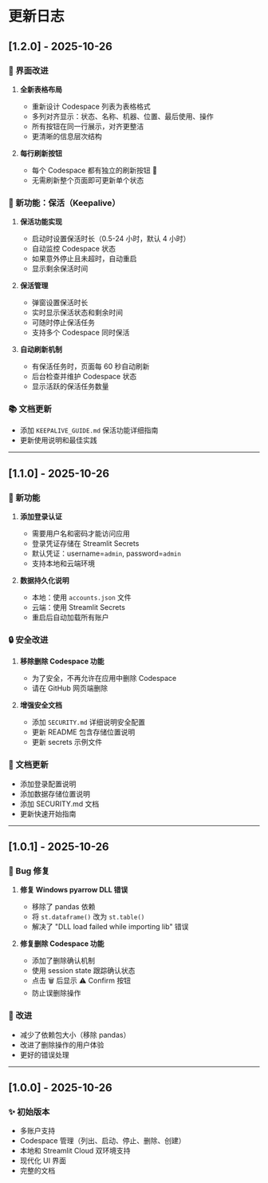 # 更新日志

## [1.2.0] - 2025-10-26

### 🎨 界面改进

1. **全新表格布局**
   - 重新设计 Codespace 列表为表格格式
   - 多列对齐显示：状态、名称、机器、位置、最后使用、操作
   - 所有按钮在同一行展示，对齐更整洁
   - 更清晰的信息层次结构

2. **每行刷新按钮**
   - 每个 Codespace 都有独立的刷新按钮 🔄
   - 无需刷新整个页面即可更新单个状态

### 🔄 新功能：保活（Keepalive）

1. **保活功能实现**
   - 启动时设置保活时长（0.5-24 小时，默认 4 小时）
   - 自动监控 Codespace 状态
   - 如果意外停止且未超时，自动重启
   - 显示剩余保活时间

2. **保活管理**
   - 弹窗设置保活时长
   - 实时显示保活状态和剩余时间
   - 可随时停止保活任务
   - 支持多个 Codespace 同时保活

3. **自动刷新机制**
   - 有保活任务时，页面每 60 秒自动刷新
   - 后台检查并维护 Codespace 状态
   - 显示活跃的保活任务数量

### 📚 文档更新

- 添加 `KEEPALIVE_GUIDE.md` 保活功能详细指南
- 更新使用说明和最佳实践

---

## [1.1.0] - 2025-10-26

### 🔐 新功能

1. **添加登录认证**
   - 需要用户名和密码才能访问应用
   - 登录凭证存储在 Streamlit Secrets
   - 默认凭证：username=`admin`, password=`admin`
   - 支持本地和云端环境

2. **数据持久化说明**
   - 本地：使用 `accounts.json` 文件
   - 云端：使用 Streamlit Secrets
   - 重启后自动加载所有账户

### 🔒 安全改进

1. **移除删除 Codespace 功能**
   - 为了安全，不再允许在应用中删除 Codespace
   - 请在 GitHub 网页端删除

2. **增强安全文档**
   - 添加 `SECURITY.md` 详细说明安全配置
   - 更新 README 包含存储位置说明
   - 更新 secrets 示例文件

### 📝 文档更新

- 添加登录配置说明
- 添加数据存储位置说明
- 添加 SECURITY.md 文档
- 更新快速开始指南

---

## [1.0.1] - 2025-10-26

### 🐛 Bug 修复

1. **修复 Windows pyarrow DLL 错误**
   - 移除了 pandas 依赖
   - 将 `st.dataframe()` 改为 `st.table()`
   - 解决了 "DLL load failed while importing lib" 错误

2. **修复删除 Codespace 功能**
   - 添加了删除确认机制
   - 使用 session state 跟踪确认状态
   - 点击 🗑️ 后显示 ⚠️ Confirm 按钮
   - 防止误删除操作

### 🎯 改进

- 减少了依赖包大小（移除 pandas）
- 改进了删除操作的用户体验
- 更好的错误处理

---

## [1.0.0] - 2025-10-26

### ✨ 初始版本

- 多账户支持
- Codespace 管理（列出、启动、停止、删除、创建）
- 本地和 Streamlit Cloud 双环境支持
- 现代化 UI 界面
- 完整的文档


